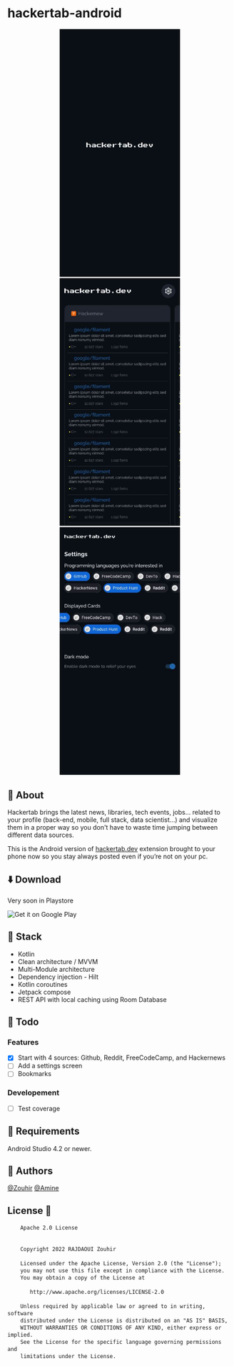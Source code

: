 # hackertab-android
<p align="center">
<img src="./imgs/splash-home-screen.jpg" width="270" /> <img src="./imgs/home-screen.jpg" width="270"/> <img src="./imgs/settings-home-screen.jpg" width="270"/></p>  

## 📝 About 
Hackertab brings the latest news, libraries, tech events, jobs... related to your profile (back-end, mobile, full stack, data scientist...) and visualize them in a proper way so you don't have to waste time jumping between different data sources.

This is the Android version of [hackertab.dev](https://hackertab.dev) extension brought to your phone now so you stay always posted even if you’re not on your pc.

## ⬇️ Download
Very soon in Playstore 

<img src="https://play.google.com/intl/en_us/badges/images/generic/en-play-badge.png" alt="Get it on Google Play" height="90"/>

## 🔨 Stack
- Kotlin
- Clean architecture / MVVM
- Multi-Module architecture
- Dependency injection - Hilt
- Kotlin coroutines
- Jetpack compose
- REST API with local caching using Room Database


## 🚧 Todo  
### Features
- [x] Start with 4 sources: Github, Reddit, FreeCodeCamp, and Hackernews
- [ ] Add a settings screen
- [ ] Bookmarks  
### Developement
- [ ] Test coverage

## 🧩 Requirements
Android Studio 4.2 or newer.

## 🔗 Authors
[@Zouhir](https://rajdaoui-zouhir.vercel.app)
[@Amine](https://twitter.com/aminekarimii)

## License 🔖
```
    Apache 2.0 License


    Copyright 2022 RAJDAOUI Zouhir

    Licensed under the Apache License, Version 2.0 (the "License");
    you may not use this file except in compliance with the License.
    You may obtain a copy of the License at

       http://www.apache.org/licenses/LICENSE-2.0

    Unless required by applicable law or agreed to in writing, software
    distributed under the License is distributed on an "AS IS" BASIS,
    WITHOUT WARRANTIES OR CONDITIONS OF ANY KIND, either express or implied.
    See the License for the specific language governing permissions and
    limitations under the License.

```
